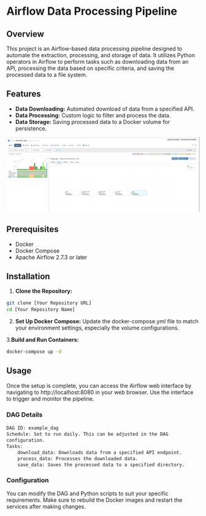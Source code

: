 # Airflow Data Processing Pipeline

## Overview

This project is an Airflow-based data processing pipeline designed to automate the extraction, processing, and storage of data. It utilizes Python operators in Airflow to perform tasks such as downloading data from an API, processing the data based on specific criteria, and saving the processed data to a file system.

## Features

- **Data Downloading:** Automated download of data from a specified API.
- **Data Processing:** Custom logic to filter and process the data.
- **Data Storage:** Saving processed data to a Docker volume for persistence.

![DAG Execution](/images/dag.jpg)

## Prerequisites

- Docker
- Docker Compose
- Apache Airflow 2.7.3 or later

## Installation

1. **Clone the Repository:**
```bash
git clone [Your Repository URL]
cd [Your Repository Name]
```

2. **Set Up Docker Compose:**
Update the docker-compose.yml file to match your environment settings, especially the volume configurations.

3.**Build and Run Containers:**
   ```bash
   docker-compose up -d
```

## Usage

Once the setup is complete, you can access the Airflow web interface by navigating to http://localhost:8080 in your web browser. Use the interface to trigger and monitor the pipeline.

### DAG Details

    DAG ID: example_dag
    Schedule: Set to run daily. This can be adjusted in the DAG configuration.
    Tasks:
        download_data: Downloads data from a specified API endpoint.
        process_data: Processes the downloaded data.
        save_data: Saves the processed data to a specified directory.

### Configuration

You can modify the DAG and Python scripts to suit your specific requirements. Make sure to rebuild the Docker images and restart the services after making changes.